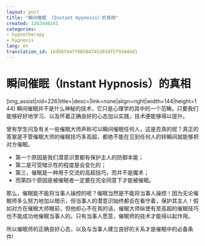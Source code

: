 ```yaml
---
layout: post
title: "瞬间催眠 （Instant Hypnosis）的真相"
created: 1262440241
categories:
- hypnotherapy
- hypnosis
lang: en
translation_id: 16d56f447f085847452018f5f934d4d1
---
```

<!--break-->
<h1>瞬间催眠（Instant Hypnosis）的真相</h1>

<p>[img_assist|nid=226|title=|desc=|link=none|align=right|width=144|height=144] 瞬间催眠并不是什么神秘的技术，它只是心理学的其中的一个范畴。只要我们能够好好地学习、以及怀着正确良好的心态加以实践，技术便能够得以提升。 </p>

<p>曾有学生问及有关一些催眠大师声称可以瞬间催眠任何人，这是否真的呢？真正的答案是不管催眠大师的催眠技巧多高超，都绝不能在见到任何人的转瞬间就能够把对方催眠。 </p>

<ul>
<li>第一个原因是我们潜意识里都有保护主人的防御本能；</li>
<li>第二是可受暗示性的程度是会变化的；</li>
<li>第三，催眠是一种用于交流的高超技巧，而并不是魔术；</li>
<li>而第四个原因是被催眠者一定要在完全同意下才能被催眠。 </li></ul>

<p>那么，催眠能不能将当事人操控的呢？催眠当然是不能将当事人操控！因为无论催眠师多么努力地加以暗示，但当事人的潜意识始终都会在看守着，保护其主人！假如对方在催眠大师眼前，但他却心不在焉的话，催眠大师纵使有至高超的催眠技巧也不能成功地催眠当事人的。只有当事人愿意，催眠师的技术才能得以起作用。 </p>
<p class="notice">所以催眠师的正确良好心态，以及与当事人建立良好的关系才是催眠中的必备条件!</p>
